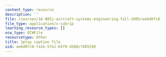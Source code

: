 ```yaml
---
content_type: resource
description: ''
file: /courses/16-885j-aircraft-systems-engineering-fall-2005/ae6d0fc0fa1b57a1b5f9d268c748529d_IHVf3ukiIiA.vtt
file_type: application/x-subrip
learning_resource_types: []
ocw_type: OCWFile
resourcetype: Other
title: 3play caption file
uid: ae6d0fc0-fa1b-57a1-b5f9-d268c748529d
---
```


